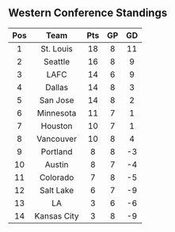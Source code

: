 ## Western Conference Standings
Pos|Team|Pts|GP|GD
:-:|:-:|:-:|:-:|:-:
1|St. Louis|18|8|11|
2|Seattle|16|8|9|
3|LAFC|14|6|9|
4|Dallas|14|8|3|
5|San Jose|14|8|2|
6|Minnesota|11|7|1|
7|Houston|10|7|1|
8|Vancouver|10|8|4|
9|Portland|8|8|-3|
10|Austin|8|7|-4|
11|Colorado|7|8|-5|
12|Salt Lake|6|7|-9|
13|LA|3|6|-6|
14|Kansas City|3|8|-9|
